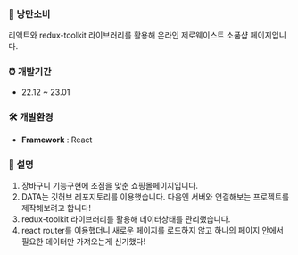 ### 🎁 낭만소비 
리액트와 redux-toolkit 라이브러리를 활용해 온라인 제로웨이스트 소품샵 페이지입니다.

### ⏰ 개발기간
* 22.12 ~ 23.01

### 🛠 개발환경
- **Framework** : React

### 📌 설명

  1. 장바구니 기능구현에 초점을 맞춘 쇼핑몰페이지입니다.
  2. DATA는 깃허브 레포지토리를 이용했습니다. 다음엔 서버와 연결해보는 프로젝트를 제작해보려고 합니다!
  3. redux-toolkit 라이브러리를 활용해 데이터상태를 관리했습니다.
  4. react router를 이용했더니 새로운 페이지를 로드하지 않고 하나의 페이지 안에서 필요한 데이터만 가져오는게 신기했다!
